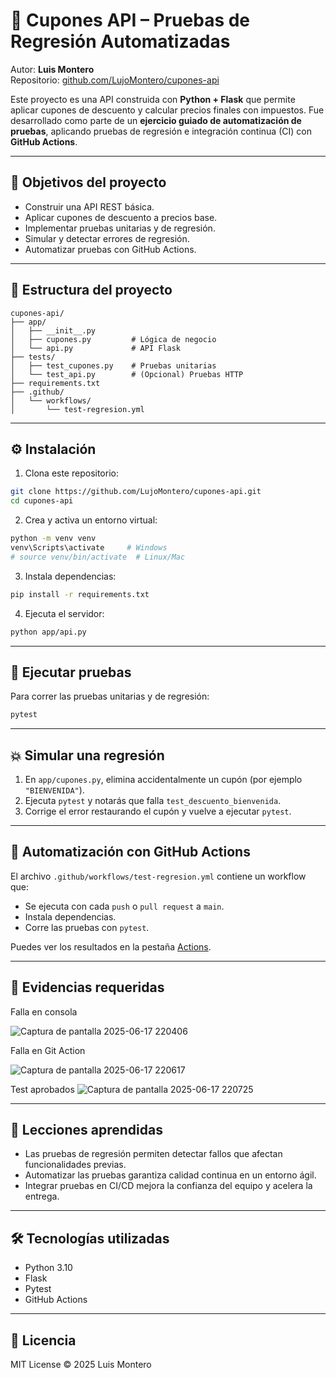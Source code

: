 # 🧾 Cupones API – Pruebas de Regresión Automatizadas

Autor: **Luis Montero**  
Repositorio: [github.com/LujoMontero/cupones-api](https://github.com/LujoMontero/cupones-api)

Este proyecto es una API construida con **Python + Flask** que permite aplicar cupones de descuento y calcular precios finales con impuestos. Fue desarrollado como parte de un **ejercicio guiado de automatización de pruebas**, aplicando pruebas de regresión e integración continua (CI) con **GitHub Actions**.

---

## 🚀 Objetivos del proyecto

- Construir una API REST básica.
- Aplicar cupones de descuento a precios base.
- Implementar pruebas unitarias y de regresión.
- Simular y detectar errores de regresión.
- Automatizar pruebas con GitHub Actions.

---

## 📁 Estructura del proyecto

```
cupones-api/
├── app/
│   ├── __init__.py
│   ├── cupones.py         # Lógica de negocio
│   └── api.py             # API Flask
├── tests/
│   ├── test_cupones.py    # Pruebas unitarias
│   └── test_api.py        # (Opcional) Pruebas HTTP
├── requirements.txt
├── .github/
│   └── workflows/
│       └── test-regresion.yml
```

---

## ⚙ Instalación

1. Clona este repositorio:

```bash
git clone https://github.com/LujoMontero/cupones-api.git
cd cupones-api
```

2. Crea y activa un entorno virtual:

```bash
python -m venv venv
venv\Scripts\activate     # Windows
# source venv/bin/activate  # Linux/Mac
```

3. Instala dependencias:

```bash
pip install -r requirements.txt
```

4. Ejecuta el servidor:

```bash
python app/api.py
```

---

## 🧪 Ejecutar pruebas

Para correr las pruebas unitarias y de regresión:

```bash
pytest
```

---

## 💥 Simular una regresión

1. En `app/cupones.py`, elimina accidentalmente un cupón (por ejemplo `"BIENVENIDA"`).
2. Ejecuta `pytest` y notarás que falla `test_descuento_bienvenida`.
3. Corrige el error restaurando el cupón y vuelve a ejecutar `pytest`.

---

## 🤖 Automatización con GitHub Actions

El archivo `.github/workflows/test-regresion.yml` contiene un workflow que:

- Se ejecuta con cada `push` o `pull request` a `main`.
- Instala dependencias.
- Corre las pruebas con `pytest`.

Puedes ver los resultados en la pestaña [Actions](https://github.com/LujoMontero/cupones-api/actions).

---

## 📸 Evidencias requeridas
Falla en consola

![Captura de pantalla 2025-06-17 220406](https://github.com/user-attachments/assets/ef43e8d0-b030-46a3-8a47-00b98535835a)

Falla en Git Action

![Captura de pantalla 2025-06-17 220617](https://github.com/user-attachments/assets/8e43f45e-6ca7-49d9-8bda-642289c36bca)

Test aprobados
![Captura de pantalla 2025-06-17 220725](https://github.com/user-attachments/assets/eaefe86e-02bf-4e8f-893d-2252a022405f)



---

## 🧠 Lecciones aprendidas

- Las pruebas de regresión permiten detectar fallos que afectan funcionalidades previas.
- Automatizar las pruebas garantiza calidad continua en un entorno ágil.
- Integrar pruebas en CI/CD mejora la confianza del equipo y acelera la entrega.

---

## 🛠 Tecnologías utilizadas

- Python 3.10
- Flask
- Pytest
- GitHub Actions

---

## 📄 Licencia

MIT License © 2025 Luis Montero
